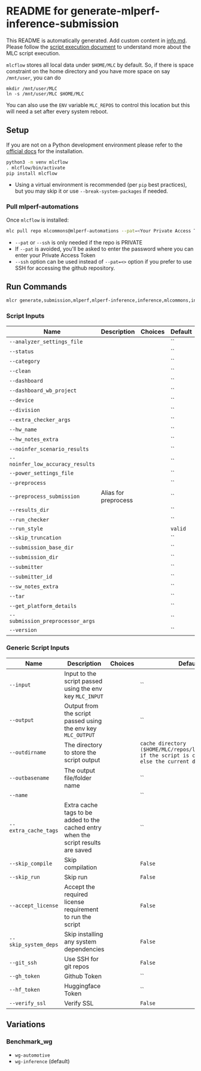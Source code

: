# README for generate-mlperf-inference-submission
This README is automatically generated. Add custom content in [info.md](info.md). Please follow the [script execution document](https://docs.mlcommons.org/mlcflow/targets/script/execution-flow/) to understand more about the MLC script execution.

`mlcflow` stores all local data under `$HOME/MLC` by default. So, if there is space constraint on the home directory and you have more space on say `/mnt/user`, you can do
```
mkdir /mnt/user/MLC
ln -s /mnt/user/MLC $HOME/MLC
```
You can also use the `ENV` variable `MLC_REPOS` to control this location but this will need a set after every system reboot.

## Setup

If you are not on a Python development environment please refer to the [official docs](https://docs.mlcommons.org/mlcflow/install/) for the installation.

```bash
python3 -m venv mlcflow
. mlcflow/bin/activate
pip install mlcflow
```

- Using a virtual environment is recommended (per `pip` best practices), but you may skip it or use `--break-system-packages` if needed.

### Pull mlperf-automations

Once `mlcflow` is installed:

```bash
mlc pull repo mlcommons@mlperf-automations --pat=<Your Private Access Token>
```
- `--pat` or `--ssh` is only needed if the repo is PRIVATE
- If `--pat` is avoided, you'll be asked to enter the password where you can enter your Private Access Token
- `--ssh` option can be used instead of `--pat=<>` option if you prefer to use SSH for accessing the github repository.
## Run Commands

```bash
mlcr generate,submission,mlperf,mlperf-inference,inference,mlcommons,inference-submission,mlperf-inference-submission,mlcommons-inference-submission
```

### Script Inputs

| Name | Description | Choices | Default |
|------|-------------|---------|------|
| `--analyzer_settings_file` |  |  | `` |
| `--status` |  |  | `` |
| `--category` |  |  | `` |
| `--clean` |  |  | `` |
| `--dashboard` |  |  | `` |
| `--dashboard_wb_project` |  |  | `` |
| `--device` |  |  | `` |
| `--division` |  |  | `` |
| `--extra_checker_args` |  |  | `` |
| `--hw_name` |  |  | `` |
| `--hw_notes_extra` |  |  | `` |
| `--noinfer_scenario_results` |  |  | `` |
| `--noinfer_low_accuracy_results` |  |  | `` |
| `--power_settings_file` |  |  | `` |
| `--preprocess` |  |  | `` |
| `--preprocess_submission` | Alias for preprocess |  | `` |
| `--results_dir` |  |  | `` |
| `--run_checker` |  |  | `` |
| `--run_style` |  |  | `valid` |
| `--skip_truncation` |  |  | `` |
| `--submission_base_dir` |  |  | `` |
| `--submission_dir` |  |  | `` |
| `--submitter` |  |  | `` |
| `--submitter_id` |  |  | `` |
| `--sw_notes_extra` |  |  | `` |
| `--tar` |  |  | `` |
| `--get_platform_details` |  |  | `` |
| `--submission_preprocessor_args` |  |  | `` |
| `--version` |  |  | `` |
### Generic Script Inputs

| Name | Description | Choices | Default |
|------|-------------|---------|------|
| `--input` | Input to the script passed using the env key `MLC_INPUT` |  | `` |
| `--output` | Output from the script passed using the env key `MLC_OUTPUT` |  | `` |
| `--outdirname` | The directory to store the script output |  | `cache directory ($HOME/MLC/repos/local/cache/<>) if the script is cacheable or else the current directory` |
| `--outbasename` | The output file/folder name |  | `` |
| `--name` |  |  | `` |
| `--extra_cache_tags` | Extra cache tags to be added to the cached entry when the script results are saved |  | `` |
| `--skip_compile` | Skip compilation |  | `False` |
| `--skip_run` | Skip run |  | `False` |
| `--accept_license` | Accept the required license requirement to run the script |  | `False` |
| `--skip_system_deps` | Skip installing any system dependencies |  | `False` |
| `--git_ssh` | Use SSH for git repos |  | `False` |
| `--gh_token` | Github Token |  | `` |
| `--hf_token` | Huggingface Token |  | `` |
| `--verify_ssl` | Verify SSL |  | `False` |
## Variations

### Benchmark_wg

- `wg-automotive`
- `wg-inference` (default)
